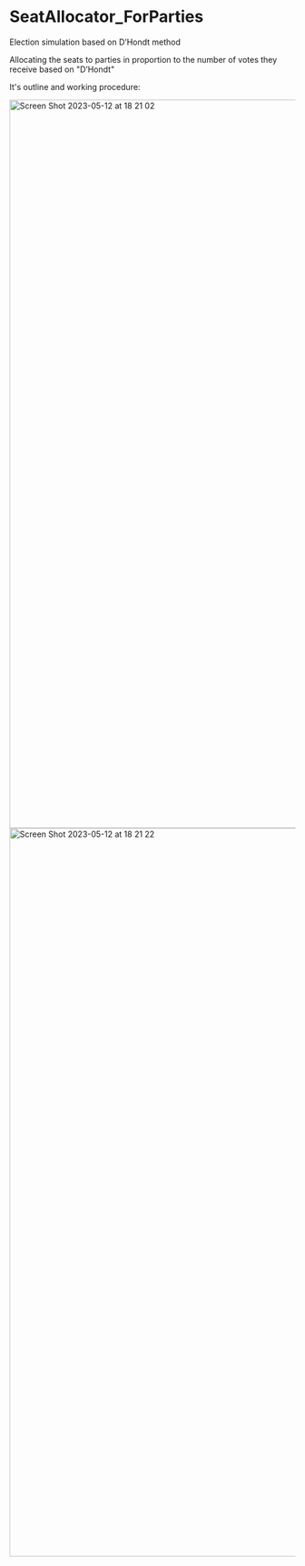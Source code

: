 # SeatAllocator_ForParties
Election simulation based on D’Hondt method  

Allocating the seats to parties in proportion to the number of votes they receive based on "D’Hondt"

It's outline and working procedure:

<img width="1280" alt="Screen Shot 2023-05-12 at 18 21 02" src="https://github.com/yalcinalp/SeatAllocator_ForParties/assets/95969634/2ef5442c-65ae-4be8-bd67-e31ed807cd7c">

<img width="1280" alt="Screen Shot 2023-05-12 at 18 21 22" src="https://github.com/yalcinalp/SeatAllocator_ForParties/assets/95969634/3872e412-61db-4b45-a4a0-fdd057768382">
